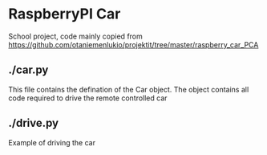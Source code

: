 # RaspberryPI Car
School project, code mainly copied from https://github.com/otaniemenlukio/projektit/tree/master/raspberry_car_PCA

## ./car.py
This file contains the defination of the Car object. The object contains all code required to drive the remote controlled car

## ./drive.py
Example of driving the car 
